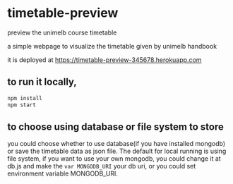 # timetable-preview
preview the unimelb course timetable

a simple webpage to visualize the timetable given by unimelb handbook

it is deployed at https://timetable-preview-345678.herokuapp.com

## to run it locally,

```sh
npm install
npm start
```

## to choose using database or file system to store
you could choose whether to use database(if you have installed mongodb) or save the timetable data as json file. The default for local running is using file system, if you want to use your own mongodb, you could change it at db.js and make the `var MONGODB_URI` your db uri, or you could set environment variable MONGODB_URI.